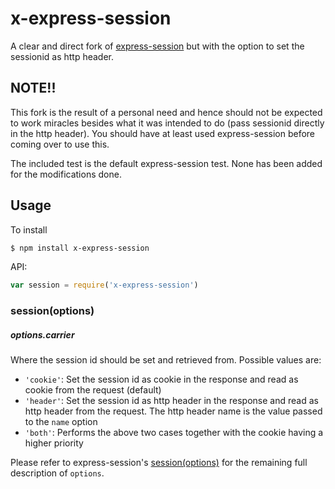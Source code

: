# x-express-session
A clear and direct fork of [express-session](https://github.com/expressjs/session) but with the option to set the sessionid as http header.

## NOTE!!
This fork is the result of a personal need and hence should not be expected to work miracles besides what it was intended to do (pass sessionid directly in the http header). You should have at least used express-session before coming over to use this.

The included test is the default express-session test. None has been added for the modifications done.

## Usage

To install
```sh
$ npm install x-express-session
```

API:
```js
var session = require('x-express-session')
```

### session(options)
##### options.carrier
Where the session id should be set and retrieved from. Possible values are:

  - `'cookie'`: Set the session id as cookie in the response and read as cookie from the request (default)
  - `'header'`:  Set the session id as http header in the response and read as http header from the request. The http header name is the value passed to the `name` option
  - `'both'`: Performs the above two cases together with the cookie having a higher priority




Please refer to express-session's [session(options)](https://github.com/expressjs/session#sessionoptions) for the remaining full description of `options`.
